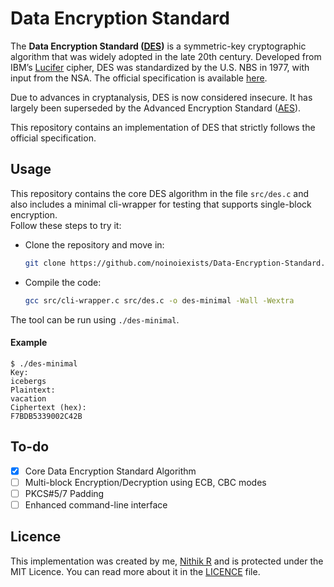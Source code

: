 # Data Encryption Standard

The **Data Encryption Standard ([DES](https://en.wikipedia.org/wiki/Data_Encryption_Standard))** is a symmetric-key cryptographic algorithm that was widely adopted in the late 20th century. Developed from IBM’s [Lucifer](https://en.wikipedia.org/wiki/Lucifer_%28cipher%29) cipher, DES was standardized by the U.S. NBS in 1977, with input from the NSA. The official specification is available [here](https://csrc.nist.gov/files/pubs/fips/46/final/docs/nbs.fips.46.pdf).

Due to advances in cryptanalysis, DES is now considered insecure. It has largely been superseded by the Advanced Encryption Standard ([AES](https://en.wikipedia.org/wiki/Advanced_Encryption_Standard)).

This repository contains an implementation of DES that strictly follows the official specification.

## Usage
This repository contains the core DES algorithm in the file `src/des.c` and also includes a minimal cli-wrapper for testing that supports single-block encryption.  
Follow these steps to try it:
- Clone the repository and move in:
  ```sh
  git clone https://github.com/noinoiexists/Data-Encryption-Standard.git && cd Data-Encryption-Standard
  ```
- Compile the code:
  ```sh
  gcc src/cli-wrapper.c src/des.c -o des-minimal -Wall -Wextra
  ```
The tool can be run using `./des-minimal`.

#### Example
```
$ ./des-minimal
Key:
icebergs
Plaintext:
vacation
Ciphertext (hex):
F7BDB5339002C42B
```

## To-do

- [x] Core Data Encryption Standard Algorithm
- [ ] Multi-block Encryption/Decryption using ECB, CBC modes
- [ ] PKCS#5/7 Padding
- [ ] Enhanced command-line interface

## Licence
This implementation was created by me, [Nithik R](https://github.com/noinoiexists) and is protected under the MIT Licence. You can read more about it in the [LICENCE](https://github.com/noinoiexists/Data-Encryption-Standard/blob/main/LICENSE) file.

